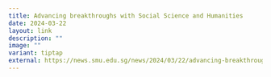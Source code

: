 ```yaml
---
title: Advancing breakthroughs with Social Science and Humanities
date: 2024-03-22
layout: link
description: ""
image: ""
variant: tiptap
external: https://news.smu.edu.sg/news/2024/03/22/advancing-breakthroughs-social-science-and-humanities
---
```

